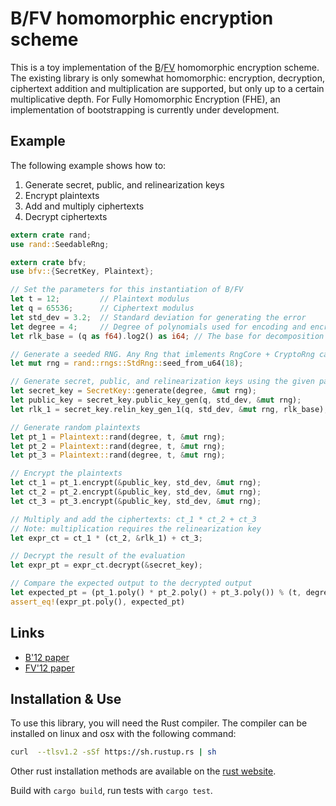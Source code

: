 # B/FV homomorphic encryption scheme

This is a toy implementation of the [B](https://eprint.iacr.org/2012/078.pdf)/[FV](https://eprint.iacr.org/2012/144.pdf) homomorphic encryption scheme. The existing library is only somewhat homomorphic: encryption, decryption, ciphertext addition and multiplication are supported, but only up to a certain multiplicative depth. For Fully Homomorphic Encryption (FHE), an implementation of bootstrapping is currently under development.

## Example

The following example shows how to:
1. Generate secret, public, and relinearization keys
2. Encrypt plaintexts
3. Add and multiply ciphertexts
4. Decrypt ciphertexts

```rust
extern crate rand;
use rand::SeedableRng;

extern crate bfv;
use bfv::{SecretKey, Plaintext};

// Set the parameters for this instantiation of B/FV
let t = 12;         // Plaintext modulus
let q = 65536;      // Ciphertext modulus
let std_dev = 3.2;  // Standard deviation for generating the error
let degree = 4;     // Degree of polynomials used for encoding and encrypting messages
let rlk_base = (q as f64).log2() as i64; // The base for decomposition during relinearization

// Generate a seeded RNG. Any Rng that imlements RngCore + CryptoRng can be used.
let mut rng = rand::rngs::StdRng::seed_from_u64(18);

// Generate secret, public, and relinearization keys using the given parameters
let secret_key = SecretKey::generate(degree, &mut rng);
let public_key = secret_key.public_key_gen(q, std_dev, &mut rng);
let rlk_1 = secret_key.relin_key_gen_1(q, std_dev, &mut rng, rlk_base);

// Generate random plaintexts
let pt_1 = Plaintext::rand(degree, t, &mut rng);
let pt_2 = Plaintext::rand(degree, t, &mut rng);
let pt_3 = Plaintext::rand(degree, t, &mut rng);

// Encrypt the plaintexts
let ct_1 = pt_1.encrypt(&public_key, std_dev, &mut rng);
let ct_2 = pt_2.encrypt(&public_key, std_dev, &mut rng);
let ct_3 = pt_3.encrypt(&public_key, std_dev, &mut rng);

// Multiply and add the ciphertexts: ct_1 * ct_2 + ct_3
// Note: multiplication requires the relinearization key
let expr_ct = ct_1 * (ct_2, &rlk_1) + ct_3;

// Decrypt the result of the evaluation
let expr_pt = expr_ct.decrypt(&secret_key);

// Compare the expected output to the decrypted output
let expected_pt = (pt_1.poly() * pt_2.poly() + pt_3.poly()) % (t, degree);
assert_eq!(expr_pt.poly(), expected_pt)
```

## Links

- [B'12 paper](https://eprint.iacr.org/2012/078.pdf)
- [FV'12 paper](https://eprint.iacr.org/2012/144.pdf)

## Installation & Use

To use this library, you will need the Rust compiler. The compiler can be
installed on linux and osx with the following command:

```bash
curl  --tlsv1.2 -sSf https://sh.rustup.rs | sh
```

Other rust installation methods are available on the
[rust website](https://forge.rust-lang.org/infra/other-installation-methods.html).

Build with `cargo build`, run tests with `cargo test`.

